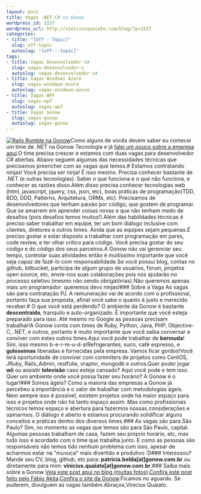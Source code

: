 ```yaml
--- 
layout: post
title: Vagas .NET C# na Gonow
wordpress_id: 3237
wordpress_url: http://viniciusquaiato.com/blog/?p=3237
categories: 
- title: "[Off - Topic]"
  slug: off-topic
  autoslug: "[off---topic]"
tags: 
- title: Vagas Desenvolvedor C#
  slug: vagas-desenvolvedor-c
  autoslug: vagas-desenvolvedor-c#
- title: Vagas Windows Azure
  slug: vagas-windows-azure
  autoslug: vagas-windows-azure
- title: Vagas WPF
  slug: vagas-wpf
  autoslug: vagas-wpf
- title: Vagas Gonow
  slug: vagas-gonow
  autoslug: vagas-gonow
---
```

[![](http://viniciusquaiato.com/blog/wp-content/uploads/2011/02/IMG_0673_original-300x224.jpg "Rails Rumble na Gonow")](http://viniciusquaiato.com/blog/wp-content/uploads/2011/02/IMG_0673_original.jpg)Como alguns de vocês devem saber eu comecei um time de .NET na Gonow Tecnologia e já [falei um pouco sobre a empresa aqui](http://viniciusquaiato.com/blog/gonow-tecnologia/).O time precisa crescer e estamos com duas vagas para desenvolvedor C# abertas. Abaixo seguem algumas das necessidades técnicas que precisamos preencher com as vagas que temos.# Estamos contratando ninjas!
Você precisa ser ninja! É isso mesmo. Precisa conhecer bastante de .NET (e outras tecnologias). Saber o que funciona e o que não funciona, e conhecer as razões disso.Além disso precisa conhecer tecnologias web (html, javascript, jquery, css, json, etc), boas práticas de programação(TDD, BDD, DDD, Patterns, Arquitetura, ORMs, etc). Precisamos de desenvolvedores que tenham paixão por código, que gostem de programar. Que se amarrem em aprender coisas novas e que não tenham medo de desafios (pois desafios temos muitos!).Além das habilidades técnicas é preciso saber trabalhar em equipe, ter um bom diálogo inclusive com clientes, diretores e outros times. Ainda que as equipes sejam pequenas.É preciso gostar e estar disposto a trabalhar com programação em pares, code review, e ter olhar crítico para código. Você precisa gostar do seu código e do código dos seus parceiros.A Gonow não vai gerenciar seu tempo, controlar suas atividades então é muitíssimo importante que você seja capaz de fazê-lo com responsabilidade.Se você possui blog, contas no github, bitbucket, participa de algum grupo de usuários, fórum, projetos open source, etc, envie-nos suas colaborações pois nos ajudarão no processo seletivo (mesmo não sendo obrigatórias).Não queremos apenas mais um programador: queremos devs ninjas!### Sobre a Vaga
As vagas são para contratação PJ. A remuneração vai de acordo com o profissional, portanto faça sua proposta, afinal você sabe o quanto é justo e merecido receber.# O que você está perdendo?
O ambiente da Gonow é bastante **descontraído**, tranquilo e auto-organizado. É importante que você esteja preparado para isso. Até mesmo no Google as pessoas precisam trabalhar!A Gonow conta com times de Ruby, Python, Java, PHP, Objective-C, .NET, e outros, portanto é muito importante que você saiba conversar e conviver com estes outros times.Aqui você pode trabalhar de **bermuda**! Sim, isso mesmo b-e-r-m-u-d-a!Refrigerantes, suco, café espresso, e **guloseimas** liberadas e fornecidas pela empresa. Vamos ficar gordos!Você terá oportunidade de conviver com commiters de projetos como CentOS, JRuby, Rails_Admin, restfulie, vraptor, mongodb e outros.Quer poder jogar **wii** ou assistir **televisão** caso esteja cansado? Aqui você pode e tem isso. Quer um ambiente onde você possa fazer seu horário? A Gonow é o lugar!### Somos ágeis?
Como a maioria das empresas a Gonow já percebeu a importância e o valor de trabalhar com metodologias ágeis. Nem sempre isso é possível, existem projetos onde há maior espaço para isso e projetos onde não há tanto espaço assim. Mas como profissionais técnicos temos espaço e abertura para fazermos nossas considerações e opinarmos. O diálogo é aberto e estamos procurando solidificar alguns conceitos e práticas dentro dos diversos times.### As vagas são para São Paulo?
Sim, no momento as vagas que temos são para São Paulo, capital. Algumas pessoas trabalham de casa, fazem seu próprio horário, etc, mas tudo isso é acordado com o time que trabalha junto. E como as pessoas são responsáveis não temos tido nenhum problema com isso, apesar de acharmos estar na "muvuca" mais divertido e produtivo :D### Interessou?
Mande seu CV, blog, github, etc para: **patricia.belda[at]gonow.com.br** ou diretamente para mim: **vinicius.quaiato[at]gonow.com.br**.### Saiba mais sobre a Gonow
[Veja este post aqui no blog (muitas fotos)](http://viniciusquaiato.com/blog/gonow-tecnologia/).[Confira este post feito pelo Fábio Akita](http://akitaonrails.com/2010/08/16/off-topic-minha-carreira-rails-fase-4-agora-na-gonow).[Confira o site da Gonow](http://www.gonow.com.br).Ficamos no aguardo. Se puderem, divulguem as vagas também.Abraços,Vinicius Quaiato.
